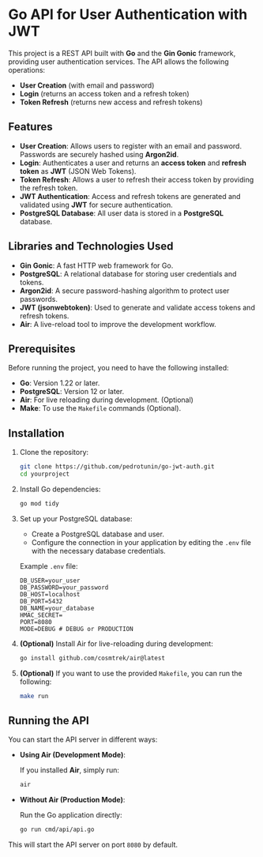 # Go API for User Authentication with JWT

This project is a REST API built with **Go** and the **Gin Gonic** framework, providing user authentication services. The API allows the following operations:

- **User Creation** (with email and password)
- **Login** (returns an access token and a refresh token)
- **Token Refresh** (returns new access and refresh tokens)

## Features

- **User Creation**: Allows users to register with an email and password. Passwords are securely hashed using **Argon2id**.
- **Login**: Authenticates a user and returns an **access token** and **refresh token** as **JWT** (JSON Web Tokens).
- **Token Refresh**: Allows a user to refresh their access token by providing the refresh token.
- **JWT Authentication**: Access and refresh tokens are generated and validated using **JWT** for secure authentication.
- **PostgreSQL Database**: All user data is stored in a **PostgreSQL** database.

## Libraries and Technologies Used

- **Gin Gonic**: A fast HTTP web framework for Go.
- **PostgreSQL**: A relational database for storing user credentials and tokens.
- **Argon2id**: A secure password-hashing algorithm to protect user passwords.
- **JWT (jsonwebtoken)**: Used to generate and validate access tokens and refresh tokens.
- **Air**: A live-reload tool to improve the development workflow.

## Prerequisites

Before running the project, you need to have the following installed:

- **Go**: Version 1.22 or later.
- **PostgreSQL**: Version 12 or later.
- **Air**: For live reloading during development. (Optional)
- **Make**: To use the `Makefile` commands (Optional).

## Installation

1. Clone the repository:

    ```bash
    git clone https://github.com/pedrotunin/go-jwt-auth.git
    cd yourproject
    ```

2. Install Go dependencies:

    ```bash
    go mod tidy
    ```

3. Set up your PostgreSQL database:
    - Create a PostgreSQL database and user.
    - Configure the connection in your application by editing the `.env` file with the necessary database credentials.

    Example `.env` file:

    ```env
    DB_USER=your_user
    DB_PASSWORD=your_password
    DB_HOST=localhost
    DB_PORT=5432
    DB_NAME=your_database
    HMAC_SECRET=
    PORT=8080
    MODE=DEBUG # DEBUG or PRODUCTION
    ```

4. **(Optional)** Install Air for live-reloading during development:

    ```bash
    go install github.com/cosmtrek/air@latest
    ```

5. **(Optional)** If you want to use the provided `Makefile`, you can run the following:

    ```bash
    make run
    ```

## Running the API

You can start the API server in different ways:

- **Using Air (Development Mode)**:

    If you installed **Air**, simply run:

    ```bash
    air
    ```

- **Without Air (Production Mode)**:

    Run the Go application directly:

    ```bash
    go run cmd/api/api.go
    ```

This will start the API server on port `8080` by default.